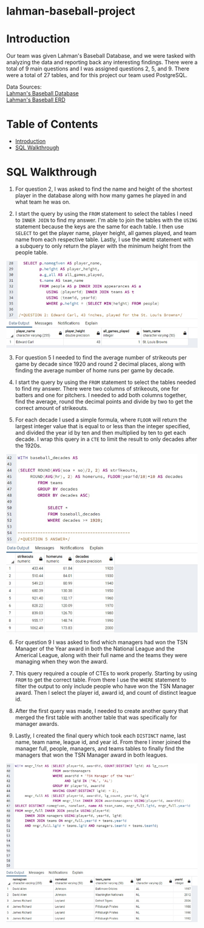 # lahman-baseball-project

# Introduction
Our team was given Lahman's Baseball Database, and we were tasked with analyzing the data and reporting back any interesting findings. There were a total of 9 main questions and I was assigned questions 2, 5, and 9. There were a total of 27 tables, and for this project our team used PostgreSQL.

Data Sources: <br/>[Lahman's Baseball Database](http://www.seanlahman.com/baseball-archive/statistics/)<br/>
[Lahman's Baseball ERD](http://www.seanlahman.com/files/database/readme2016.txt)

# Table of Contents
* [Introduction](#Introduction)
* [SQL Walkthrough](#SQL-Walkthrough)

# SQL Walkthrough

1. For question 2, I was asked to find the name and height of the shortest player in the database along with how many games he played in and what team he was on.

2. I start the query by using the `FROM` statement to select the tables I need to `INNER JOIN` to find my answer. I'm able to join the tables with the `USING` statement because the keys are the same for each table. I then use `SELECT` to get the player name, player height, all games played, and team name from each respective table.
Lastly, I use the `WHERE` statement with a subquery to only return the player with the minimum height from the people table.

![Question 2](./assets/question_2.jpg)

3. For question 5 I needed to find the average number of strikeouts per game by decade since 1920 and round 2 decimal places, along with finding the average number of home runs per game by decade.

4. I start the query by using the `FROM` statement to select the tables needed to find my answer. There were two columns of strikeouts, one for batters and one for pitchers. I needed to add both columns together, find the average, round the decimal points and divide by two to get the correct amount of strikeouts.

5. For each decade I used a simple formula, where `FLOOR` will return the largest integer value that is equal to or less than the integer specified, and divided the year id by ten and then multiplied by ten to get each decade. I wrap this query in a `CTE` to limit the result to only decades after the 1920s.

![Question 5](./assets/question_5.jpg)

6. For question 9 I was asked to find which managers had won the TSN Manager of the Year award in both the National League and the Americal League, along with their full name and the teams they were managing when they won the award.

7. This query required a couple of CTEs to work properly. Starting by using `FROM` to get the correct table. From there I use the `WHERE` statement to filter the output to only include people who have won the TSN Manager award. Then I select the player id, award id, and count of distinct league id.

8. After the first query was made, I needed to create another query that merged the first table with another table that was specifically for manager awards.

9. Lastly, I created the final query which took each `DISTINCT` name, last name, team name, league id, and year id. From there I inner joined the manager full, people, managers, and teams tables to finally find the managers that won the TSN Manager award in both leagues.

![Question 9](./assets/question_9.jpg)